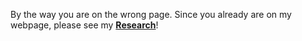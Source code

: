 By the way you are on the wrong page. Since you already are on my webpage, please see my [**Research**](https://satyaki4.github.io/research/)!


